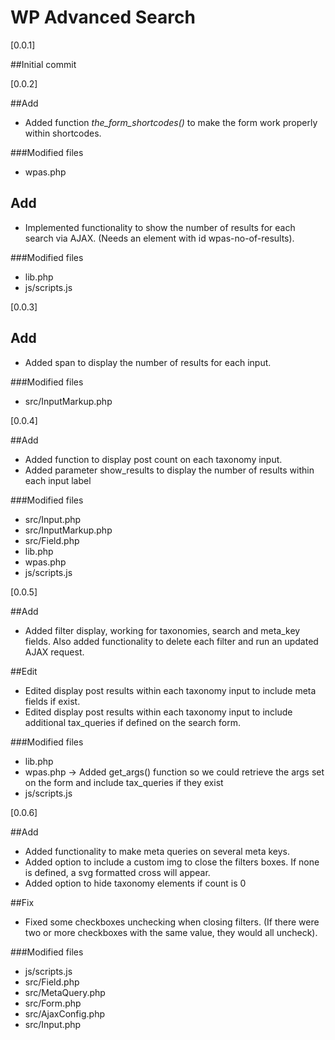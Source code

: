 WP Advanced Search
==================

[0.0.1]

##Initial commit

[0.0.2]

##Add 
- Added function _the_form_shortcodes()_ to make the form work properly within shortcodes.

###Modified files
* wpas.php

## Add
- Implemented functionality to show the number of results for each search via AJAX. (Needs an element with id wpas-no-of-results).

###Modified files
- lib.php
- js/scripts.js

[0.0.3]

## Add
- Added span to display the number of results for each input.

###Modified files
- src/InputMarkup.php

[0.0.4]

##Add
- Added function to display post count on each taxonomy input.
- Added parameter show_results to display the number of results within each input label

###Modified files
- src/Input.php
- src/InputMarkup.php
- src/Field.php
- lib.php
- wpas.php
- js/scripts.js

[0.0.5]

##Add
- Added filter display, working for taxonomies, search and meta_key fields. Also added functionality to delete each filter and run an updated AJAX request.

##Edit
- Edited display post results within each taxonomy input to include meta fields if exist.
- Edited display post results within each taxonomy input to include additional tax_queries if defined on the search form.

###Modified files
- lib.php
- wpas.php -> Added get_args() function so we could retrieve the args set on the form and include tax_queries if they exist
- js/scripts.js


[0.0.6]

##Add
- Added functionality to make meta queries on several meta keys.
- Added option to include a custom img to close the filters boxes. If none is defined, a svg formatted cross will appear.
- Added option to hide taxonomy elements if count is 0

##Fix 
- Fixed some checkboxes unchecking when closing filters. (If there were two or more checkboxes with the same value, they would all uncheck).

###Modified files
- js/scripts.js
- src/Field.php
- src/MetaQuery.php
- src/Form.php
- src/AjaxConfig.php
- src/Input.php